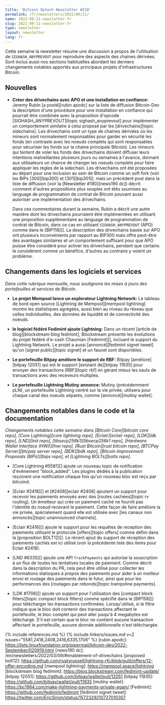 ```yaml
---
title: 'Bitcoin Optech Newsletter #218'
permalink: /fr/newsletters/2022/09/21/
name: 2022-09-21-newsletter-fr
slug: 2022-09-21-newsletter-fr
type: newsletter
layout: newsletter
lang: fr
---
```

Cette semaine la newsletter résume une discussion à propos de l'utilisation
de `SIGHASH_ANYPREVOUT` pour reproduire des aspects des chaines dérivées.
Sont inclus aussi nos sections habituelles abordant les derniers changements
notables apportés aux principaux projets d'infrastructures Bitcoin.

## Nouvelles

- **Créer des drivechains avec APO et une installation en confiance:** Jeremy Rubin
  [a posté][rubin apodc] sur la liste de diffusion Bitcoin-Dev la description
  d'une procédure pour une installation en confiance qui pourrait être combinée avec
  la proposition d'opcode [SIGHASH_ANYPREVOUT][topic sighash_anyprevout] pour implémenter
  un comportement similaire à celui proposé par les [drivechains][topic sidechains].
  Les drivechains sont un type de chaines dérivées où les mineurs sont normalement
  responsables pour garder en sécurité les fonds (en contraste avec les noeuds complets
  qui sont responsables pour sécuriser les fonds sur la chaine principale Bitcoin).
  Les mineurs qui tentent de voler les fonds des drivechains doivent diffuser leurs
  intentions malveillantes plusieurs jours ou semaines à l'avance, donnant aux utilisateurs
  un chance de changer les noeuds complets pour faire appliquer les règles de la sidechain.
  Les drivechains ont été proposées au départ pour  une inclusion au sein de Bitcoin comme
  un soft fork (voir les BIPs [300][bip300] et [301][bip301]), mais un précédent
  post dans la liste de diffusion (voir la [Newsletter #190][news190 dc]) décrit
  comment d'autres propositions plus souples ont étés soumises au language de programmation
  de contrat de Bitcoin pouvant aussi autoriser une implémentation des drivechains.

    Dans ces commentaires durant la semaine, Rubin a décrit une autre manière dont les drivechains
    pourraient être implémentées en utilisant une proposition supplémentaire au language de
    programmation de contrat de Bitcoin, dans ce cas en utilisant `SIGHASH_ANYPREVOUT` (APO)
    comme dans le [BIP118][].  La description des drivechains basée sur APO ont plusieurs
    inconvénients par rapport au BIP300 mais offre peut-être des avantages similaires
    et un comportement suffisant pour que APO puisse être considéré pour activer les drivechains,
    pendant que certains le considèrent comme un bénéfice, d'autres au contraire y voient un problème.

## Changements dans les logiciels et services

*Dans cette rubrique mensuelle, nous soulignons les mises à jours des portefeuilles et
services de Bitcoin.*

- **Le projet Mempool lance un explorateur Lightning Network:**
  Le tableau de bord open source [Lightning de Mempool][mempool lightning] montre les
  statistiques agrégées, aussi bien au niveau du réseau que celles individuelles, des données
  de liquidité et de connectivité des noeuds.

- **le logiciel fédéré Fedimint ajoute Lightning:**
  Dans un récent [article de blog][blockstream blog fedimint], Blockstream présente
  les évolutions du projet fédéré d'e-cash Chaumian [Fedimint][], incluant
  le support du Lightning Network. Le projet a aussi [annoncé][fedimint signet tweet]
  qu'un [signet public][topic signet] et un faucet sont disponibles.

- **Le portefeuille Bitpay améliore le support de RBF:**
  Bitpay [améliore][bitpay 12051] qui est le support [existant de][bitpay 11935] pour
  envoyer des transactions [RBF][topic rbf] en gérant mieux les sauts de
  transactions avec des receveurs multiples.

- **Le portefeuille Lightning Mutiny annonce:**
  Mutiny (précédemment pLN), un portefeuille Lightning centré sur la vie privée, utilisera
  pour chaque canal des noeuds séparés, comme [annoncé][mutiny wallet].

## Changements notables dans le code et la documentation

*Changements notables cette semaine dans [Bitcoin Core][bitcoin core repo], [Core
Lightning][core lightning repo], [Eclair][eclair repo], [LDK][ldk repo],
[LND][lnd repo], [libsecp256k1][libsecp256k1 repo], [Hardware Wallet
Interface (HWI)][hwi repo], [Rust Bitcoin][rust bitcoin repo], [BTCPay
Server][btcpay server repo], [BDK][bdk repo], [Bitcoin Improvement
Proposals (BIPs)][bips repo], et [Lightning BOLTs][bolts repo].*

- [Core Lightning #5581][] ajoute un nouveau topic de notification d'événement
  "block_added". Les plugins dédiés à la publication reçoivent une notification chaque fois
  qu'un nouveau bloc est reçu par bitcoind.

- [Eclair #2418][] et [#2408][eclair #2408] ajoutent un support pour recevoir
  les paiements envoyés avec des [routes cachées][topic rv routing].  Un émetteur
  qui crée un paiement caché ne fournit pas l'identité du noeud recevant le paiement.
  Cette façon de faire améliore la vie privée, spécialement quand elle est
  utilisée avec [les canaux non annoncés][topic unannounced channels].

- [Eclair #2416][] ajoute le support pour les requêtes de reception des paiements utilisant
  le protocole [offers][topic offers] comme défini dans la [proposition BOLT12][].
  Le récent ajout du support de réception des paiements cachés est ici utilisé
  (voir la précédente liste des items pour Eclair #2418).

- [LND #6335][] ajoute une API `TrackPayments` qui autorise la souscrption à
  un flux de toutes les tentatives locales de paiement. Comme décrit dans la description du PR,
  cela peut être utilisé pour collecter les informations statisques à propos des
  paiements pour aider à un meilleur envoi et routage des paiements dans le futur, ainsi que
  pour les performances des [routages par rebonds][topic trampoline payments].

- [LDK #1706][] ajoute un support pour l'utilisation des [compact block filters][topic
  compact block filters] comme spécifié dans le [BIP158][] pour télécharger
  les transactions confirmées.  Lorsqu'utilisé, si le filtre indique que le bloc doit contenir
  des transactions affectant le portefeuille, le bloc complet qui peut aller jusqu'à 4 megabytes
  est téléchargé.  S'il est certain que le bloc ne contient aucune transaction affectant le
  portefeuille, aucune donnée additionnelle n'est téléchargée.

{% include references.md %}
{% include linkers/issues.md v=2 issues="5581,2418,2408,2416,6335,1706" %}
[rubin apodc]: https://lists.linuxfoundation.org/pipermail/bitcoin-dev/2022-September/020919.html
[news190 dc]: /en/newsletters/2022/03/09/#enablement-of-drivechains
[proposed bolt12]: https://github.com/rustyrussell/lightning-rfc/blob/guilt/offers/12-offer-encoding.md
[mempool lightning]: https://mempool.space/lightning
[blockstream blog fedimint]: https://blog.blockstream.com/fedimint-update/
[bitpay 12051]: https://github.com/bitpay/wallet/pull/12051
[bitpay 11935]: https://github.com/bitpay/wallet/pull/11935
[mutiny wallet]: https://bc1984.com/make-lightning-payments-private-again/
[Fedimint]: https://github.com/fedimint/fedimint
[fedimint signet tweet]: https://twitter.com/EricSirion/status/1572329210727010307
